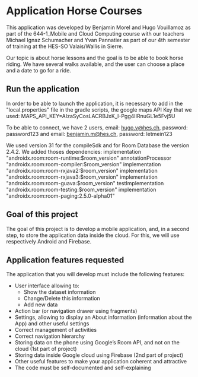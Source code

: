 # Application Horse Courses

This application was developed by Benjamin Morel and Hugo Vouillamoz as part of the 644-1_Mobile and Cloud Computing course with our teachers Michael Ignaz Schumacher and Yvan Pannatier as part of our 4th semester of training at the HES-SO Valais/Wallis in Sierre.

Our topic is about horse lessons and the goal is to be able to book horse riding. We have several walks available, and the user can choose a place and a date to go for a ride.

## Run the application
In order to be able to launch the application, it is necessary to add in the "local.properties" file in the gradle scripts, the google maps API Key that we used:
MAPS_API_KEY=AIzaSyCosLACRBJxK_I-Pgg4IIRnuGL1e5Fvj5U

To be able to connect, we have 2 users,
email: hugo.v@hes.ch, password: password123 and email: benjamin.m@hes.ch, password: letmein123

We used version 31 for the compileSdk and for Room Database the version 2.4.2. We added thoses dependencies:
    implementation "androidx.room:room-runtime:$room_version"
    annotationProcessor "androidx.room:room-compiler:$room_version"
    implementation "androidx.room:room-rxjava2:$room_version"
    implementation "androidx.room:room-rxjava3:$room_version"
    implementation "androidx.room:room-guava:$room_version"
    testImplementation "androidx.room:room-testing:$room_version"
    implementation "androidx.room:room-paging:2.5.0-alpha01"


## Goal of this project
The goal of this project is to develop a mobile application, and, in a second step, to store the
application data inside the cloud. For this, we will use respectively Android and Firebase.

## Application features requested
The application that you will develop must include the following features:
- User interface allowing to:
  - Show the dataset information
  - Change/Delete this information
  - Add new data
- Action bar (or navigation drawer using fragments)
- Settings, allowing to display an About information (information about the App) and other useful settings
- Correct management of activities
- Correct navigation hierarchy
- Storing data on the phone using Google’s Room API, and not on the cloud (1st part of project)
- Storing data inside Google cloud using Firebase (2nd part of project)
- Other useful features to make your application coherent and attractive
- The code must be self-documented and self-explaining
